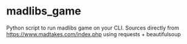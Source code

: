 # madlibs_game
Python script to run madlibs game on your CLI. Sources directly from https://www.madtakes.com/index.php using requests + beautifulsoup
